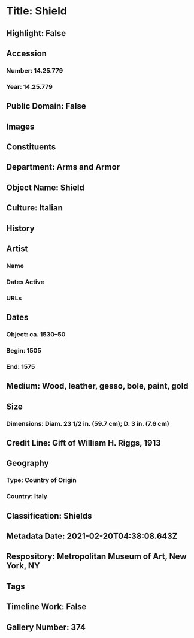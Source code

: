 # Title: Shield
## Highlight: False
## Accession
### Number: 14.25.779
### Year: 14.25.779
## Public Domain: False
## Images
## Constituents
## Department: Arms and Armor
## Object Name: Shield
## Culture: Italian
## History
## Artist
### Name
### Dates Active
### URLs
## Dates
### Object: ca. 1530–50
### Begin: 1505
### End: 1575
## Medium: Wood, leather, gesso, bole, paint, gold
## Size
### Dimensions: Diam. 23 1/2 in. (59.7 cm); D. 3 in. (7.6 cm)
## Credit Line: Gift of William H. Riggs, 1913
## Geography
### Type: Country of Origin
### Country: Italy
## Classification: Shields
## Metadata Date: 2021-02-20T04:38:08.643Z
## Respository: Metropolitan Museum of Art, New York, NY
## Tags
## Timeline Work: False
## Gallery Number: 374